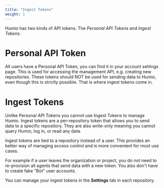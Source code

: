 ```yaml
---
title: "Ingest Tokens"
weight: 1
---
```


Humio has two kinds of API tokens. The _Personal API Tokens_ and _Ingest Tokens_.

# Personal API Token

All users have a Personal API Token, you can find it in your account settings page.
This is used for accessing the management API, e.g. creating new repositories.
These tokens should NOT be used for sending data to Humio, even though this is strictly
possible. That is where ingest tokens come in.


# Ingest Tokens

Unlike Personal API Tokens you cannot use Ingest Tokens to manage Humio.
Ingest tokens are a per-repository token that allows you to send data to a specific repository.
They are also write-only meaning you cannot query Humio, log in, or read any data.

Ingest tokens are tied to a repository instead of a user. This provides an
better way of managing access control and is more convenient for most use cases.

For example if a user leaves the organization or project, you do not need to
re-provision all agents that send data with a new token. You also don't have to
create fake "Bot" user accounts.

You can manage your ingest tokens in the **Settings** tab in each repository.
